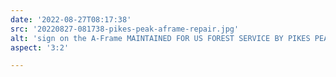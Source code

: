```yaml
---
date: '2022-08-27T08:17:38'
src: '20220827-081738-pikes-peak-aframe-repair.jpg'
alt: 'sign on the A-Frame MAINTAINED FOR US FOREST SERVICE BY PIKES PEAK GROUP COLORADO MOUNTAIN CLUB'
aspect: '3:2'

---
```

